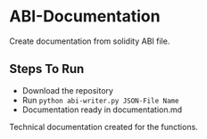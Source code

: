 # ABI-Documentation
Create documentation from solidity ABI file.
## Steps To Run
* Download the repository
* Run `python abi-writer.py JSON-File Name`
* Documentation ready in documentation.md

Technical documentation created for the functions.
